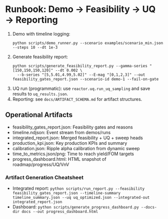 # Runbook: Demo → Feasibility → UQ → Reporting

1. Demo with timeline logging:
   ```
   python scripts/demo_runner.py --scenario examples/scenario_min.json --steps 10 --dt 1e-3
   ```
2. Generate feasibility report:
   ```
   python scripts/generate_feasibility_report.py --gamma-series "[150,150,150,120]" --dt 0.002 \
     --b-series "[5,5.01,4.99,5.02]" --E-mag "[0,1,2,3]" --out feasibility_gates_report.json --scenario-id demo-1 --fail-on-gate
   ```
3. UQ run (programmatic): use `reactor.uq.run_uq_sampling` and save results to `uq_results.json`.
4. Reporting: see `docs/ARTIFACT_SCHEMA.md` for artifact structures.

## Operational Artifacts

- feasibility_gates_report.json: Feasibility gates and reasons
- timeline.ndjson: Event stream from demos/runs
- integrated_report.json: Merged feasibility + UQ + sweep heads
- production_kpi.json: Key production KPIs and summary
- calibration.json: Ripple alpha calibration from dynamic sweep
- time_to_metrics.json/png: Time to reach yield/FOM targets
- progress_dashboard.html: HTML snapshot of roadmap/progress/UQ/VnV

### Artifact Generation Cheatsheet

- Integrated report: `python scripts/run_report.py --feasibility feasibility_gates_report.json --timeline-summary timeline_summary.json --uq uq_optimized.json --integrated-out integrated_report.json`
- Dashboard: `python scripts/generate_progress_dashboard.py --docs-dir docs --out progress_dashboard.html`
